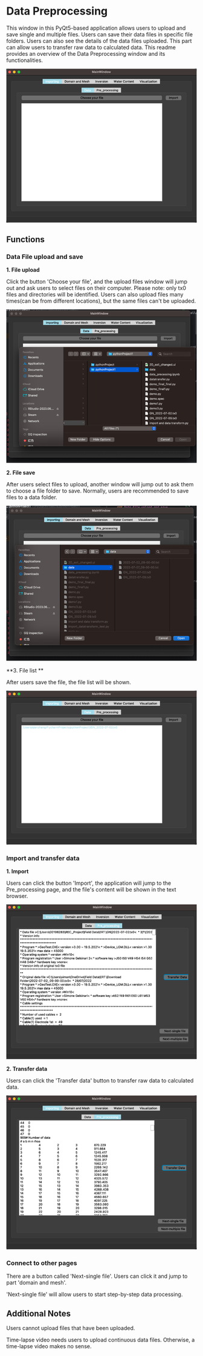 ﻿# Data Preprocessing

This window in this PyQt5-based application allows users to upload and save single and multiple files. Users can save their data files in specific file folders. Users can also see the details of the data files uploaded. This part can allow users to transfer raw data to calculated data. This readme provides an overview of the Data Preprocessing window and its functionalities.

![main window.png](mainwindow.png)

## Functions

### Data File upload and save

**1. File upload**

Click the button 'Choose your file', and the upload files window will jump out and ask users to select files on their computer. Please note: only tx0 files and directories will be identified. Users can also upload files many times(can be from different locations), but the same files can't be uploaded.

![file upload.png](fileupload.png)

**2. File save** 

After users select files to upload, another window will jump out to ask them to choose a file folder to save. Normally, users are recommended to save files to a data folder.

![file save.png](filesave.png)

**3. File list ** 

After users save the file, the file list will be shown.

![file list.png](filelist.png)

### Import and transfer data

**1. Import**

Users can click the button 'Import', the application will jump to the Pre_processing page, and the file's content will be shown in the text browser.

![import.png](import.png)

**2. Transfer data**

Users can click the 'Transfer data' button to transfer raw data to calculated data.

![datatransfer.png](datatransfer.png)

### Connect to other pages

There are a button called 'Next-single file'. Users can click it and jump to part 'domain and mesh'. 

'Next-single file' will allow users to start step-by-step data processing.



## Additional Notes

Users cannot upload files that have been uploaded. 

Time-lapse video needs users to upload continuous data files. Otherwise, a time-lapse video makes no sense.


